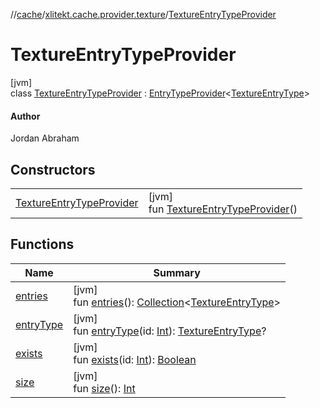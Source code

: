 //[cache](../../../index.md)/[xlitekt.cache.provider.texture](../index.md)/[TextureEntryTypeProvider](index.md)

# TextureEntryTypeProvider

[jvm]\
class [TextureEntryTypeProvider](index.md) : [EntryTypeProvider](../../xlitekt.cache.provider/-entry-type-provider/index.md)&lt;[TextureEntryType](../-texture-entry-type/index.md)&gt; 

#### Author

Jordan Abraham

## Constructors

| | |
|---|---|
| [TextureEntryTypeProvider](-texture-entry-type-provider.md) | [jvm]<br>fun [TextureEntryTypeProvider](-texture-entry-type-provider.md)() |

## Functions

| Name | Summary |
|---|---|
| [entries](../../xlitekt.cache.provider/-entry-type-provider/entries.md) | [jvm]<br>fun [entries](../../xlitekt.cache.provider/-entry-type-provider/entries.md)(): [Collection](https://kotlinlang.org/api/latest/jvm/stdlib/kotlin.collections/-collection/index.html)&lt;[TextureEntryType](../-texture-entry-type/index.md)&gt; |
| [entryType](../../xlitekt.cache.provider/-entry-type-provider/entry-type.md) | [jvm]<br>fun [entryType](../../xlitekt.cache.provider/-entry-type-provider/entry-type.md)(id: [Int](https://kotlinlang.org/api/latest/jvm/stdlib/kotlin/-int/index.html)): [TextureEntryType](../-texture-entry-type/index.md)? |
| [exists](../../xlitekt.cache.provider/-entry-type-provider/exists.md) | [jvm]<br>fun [exists](../../xlitekt.cache.provider/-entry-type-provider/exists.md)(id: [Int](https://kotlinlang.org/api/latest/jvm/stdlib/kotlin/-int/index.html)): [Boolean](https://kotlinlang.org/api/latest/jvm/stdlib/kotlin/-boolean/index.html) |
| [size](../../xlitekt.cache.provider/-entry-type-provider/size.md) | [jvm]<br>fun [size](../../xlitekt.cache.provider/-entry-type-provider/size.md)(): [Int](https://kotlinlang.org/api/latest/jvm/stdlib/kotlin/-int/index.html) |
